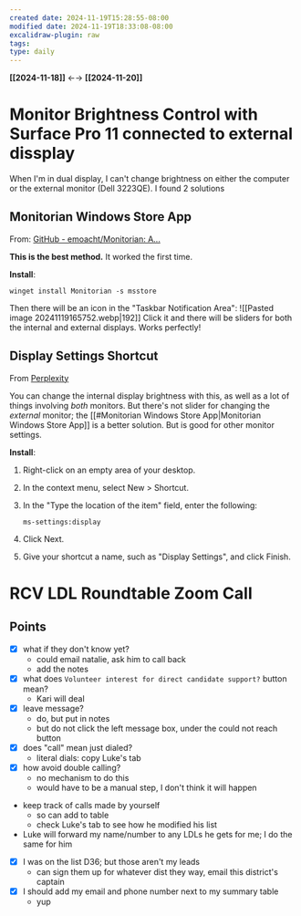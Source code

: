 ```yaml
---
created date: 2024-11-19T15:28:55-08:00
modified date: 2024-11-19T18:33:08-08:00
excalidraw-plugin: raw
tags: 
type: daily
---
```

**[[2024-11-18]]** ←→ **[[2024-11-20]]**

# Monitor Brightness Control with Surface Pro 11 connected to external dissplay 

When I'm in dual display, I can't change brightness on either the computer or the external monitor (Dell 3223QE). I found 2 solutions
## Monitorian Windows Store App
From: [GitHub - emoacht/Monitorian: A...](https://github.com/emoacht/Monitorian)

**This is the best method.** It worked the first time.

**Install**:
```
winget install Monitorian -s msstore
```

Then there will be an icon in the "Taskbar Notification Area":
![[Pasted image 20241119165752.webp|192]]
Click it and there will be sliders for both the internal and external displays. Works perfectly!
## Display Settings Shortcut
From [Perplexity](https://www.perplexity.ai/search/on-my-surface-pro-11-how-do-i-rpthVGmtSn6XCYxDU_10YA#3)

You can change the internal display brightness with this, as well as a lot of things involving *both* monitors. But there's not slider for changing the *external* monitor; the [[#Monitorian Windows Store App|Monitorian Windows Store App]] is a better solution. But is good for other monitor settings.

**Install**:
1. Right-click on an empty area of your desktop.
2. In the context menu, select New > Shortcut.
3. In the "Type the location of the item" field, enter the following:

   ```
   ms-settings:display
   ```

1. Click Next.
2. Give your shortcut a name, such as "Display Settings", and click Finish.
# RCV LDL Roundtable Zoom Call

## Points
- [x] what if they don't know yet?
	- could email natalie, ask him to call back
	- add the notes
- [x] what does `Volunteer interest for direct candidate support?` button mean?
	- Kari will deal
- [x] leave message?
	- do, but put in notes
	- but do not click the left message box, under the could not reach button
- [x] does "call" mean just dialed?
	- literal dials: copy Luke's tab
- [x] how avoid double calling?
	- no mechanism to do this
	- would have to be a manual step, I don't think it will happen
- keep track of calls made by yourself
	- so can add to table
	- check Luke's tab to see how he modified his list
- Luke will forward my name/number to any LDLs he gets for me; I do the same for him
- [x] I was on the list D36; but those aren't my leads
	- can sign them up for whatever dist they way, email this district's captain
- [x] I should add my email and phone number next to my summary table
	- yup


